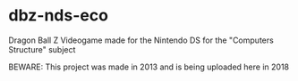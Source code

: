 # dbz-nds-eco
Dragon Ball Z Videogame made for the Nintendo DS for the "Computers Structure" subject

BEWARE: This project was made in 2013 and is being uploaded here in 2018
